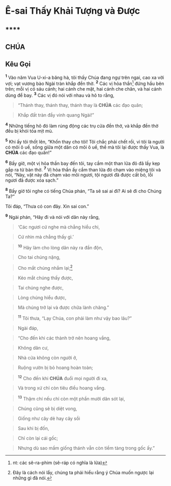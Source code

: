 # Ê-sai Thấy Khải Tượng và Được

## ****

## CHÚA

## Kêu Gọi
<sup><b>1</b></sup> Vào năm Vua U-xi-a băng hà, tôi thấy Chúa đang ngự trên ngai, cao xa vời vợi; vạt vương bào Ngài tràn khắp đền thờ. <sup><b>2</b></sup> Các vị hỏa thần[^1] đứng hầu bên trên; mỗi vị có sáu cánh; hai cánh che mặt, hai cánh che chân, và hai cánh dùng để bay. <sup><b>3</b></sup> Các vị đó nói với nhau và hô to rằng,


> “Thánh thay, thánh thay, thánh thay là **CHÚA** các đạo quân;
>


> Khắp đất tràn đầy vinh quang Ngài!”
>

<sup><b>4</b></sup> Những tiếng hô đó làm rúng động các trụ cửa đền thờ, và khắp đền thờ đều bị khói tỏa mịt mù.

<sup><b>5</b></sup> Khi ấy tôi thốt lên, “Khốn thay cho tôi! Tôi chắc phải chết rồi, vì tôi là người có môi ô uế, sống giữa một dân có môi ô uế, thế mà tôi lại được thấy Vua, là **CHÚA** các đạo quân!”

<sup><b>6</b></sup> Bấy giờ, một vị hỏa thần bay đến tôi, tay cầm một than lửa đỏ đã lấy kẹp gắp ra từ bàn thờ. <sup><b>7</b></sup> Vị hỏa thần ấy cầm than lửa đó chạm vào miệng tôi và nói, “Này, vật này đã chạm vào môi ngươi, tội ngươi đã được cất bỏ, lỗi ngươi đã được xóa sạch.”

<sup><b>8</b></sup> Bấy giờ tôi nghe có tiếng Chúa phán, “Ta sẽ sai ai đi? Ai sẽ đi cho Chúng Ta?”

Tôi đáp, “Thưa có con đây. Xin sai con.”

<sup><b>9</b></sup> Ngài phán, “Hãy đi và nói với dân này rằng,


> ‘Các ngươi cứ nghe mà chẳng hiểu chi,
>


> Cứ nhìn mà chẳng thấy gì.’
>


> <sup><b>10</b></sup> Hãy làm cho lòng dân này ra đần độn,
>


> Cho tai chúng nặng,
>


> Cho mắt chúng nhắm lại;[^2]
>


> Kẻo mắt chúng thấy được,
>


> Tai chúng nghe được,
>


> Lòng chúng hiểu được,
>


> Mà chúng trở lại và được chữa lành chăng.”
>


> <sup><b>11</b></sup> Tôi thưa, “Lạy Chúa, con phải làm như vậy bao lâu?”
>


> Ngài đáp,
>


> “Cho đến khi các thành trở nên hoang vắng,
>


> Không dân cư,
>


> Nhà cửa không còn người ở,
>


> Ruộng vườn bị bỏ hoang hoàn toàn;
>


> <sup><b>12</b></sup> Cho đến khi **CHÚA** đuổi mọi người đi xa,
>


> Và trong xứ chỉ còn tiêu điều hoang vắng.
>


> <sup><b>13</b></sup> Thậm chí nếu chỉ còn một phần mười dân sót lại,
>


> Chúng cũng sẽ bị diệt vong,
>


> Giống như cây dẻ hay cây sồi
>


> Sau khi bị đốn,
>


> Chỉ còn lại cái gốc;
>


> Nhưng dù sao mầm giống thánh vẫn còn tiềm tàng trong gốc ấy.”
>

[^1]: nt: các sê-ra-phim (sê-ráp có nghĩa là lửa)
[^2]: Đây là cách nói lẩy, chúng ta phải hiểu rằng ý Chúa muốn ngược lại những gì đã nói.
